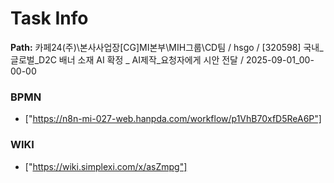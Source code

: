 # Task Info

**Path:** 카페24(주)\본사사업장\[CG]MI본부\MIH그룹\CD팀 / hsgo / [320598] 국내_글로벌_D2C 배너 소재 AI 확정 _ AI제작_요청자에게 시안 전달 / 2025-09-01_00-00-00

### BPMN
- ["https://n8n-mi-027-web.hanpda.com/workflow/p1VhB70xfD5ReA6P"]

### WIKI
- ["https://wiki.simplexi.com/x/asZmpg"]


